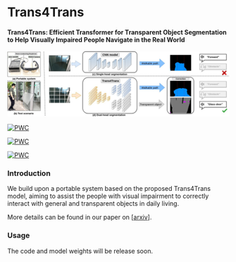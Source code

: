 # Trans4Trans


#### Trans4Trans: Efficient Transformer for Transparent Object Segmentation to Help Visually Impaired People Navigate in the Real World

![trans4trans](trans4trans_fig_1.jpg)

[![PWC](https://img.shields.io/endpoint.svg?url=https://paperswithcode.com/badge/trans4trans-efficient-transformer-for/semantic-segmentation-on-trans10k)](https://paperswithcode.com/sota/semantic-segmentation-on-trans10k?p=trans4trans-efficient-transformer-for)

[![PWC](https://img.shields.io/endpoint.svg?url=https://paperswithcode.com/badge/trans4trans-efficient-transformer-for/semantic-segmentation-on-eventscape)](https://paperswithcode.com/sota/semantic-segmentation-on-eventscape?p=trans4trans-efficient-transformer-for)

[![PWC](https://img.shields.io/endpoint.svg?url=https://paperswithcode.com/badge/trans4trans-efficient-transformer-for-1/semantic-segmentation-on-cityscapes-val)](https://paperswithcode.com/sota/semantic-segmentation-on-cityscapes-val?p=trans4trans-efficient-transformer-for-1)

### Introduction

We build upon a portable system based on the proposed Trans4Trans model, aiming to assist the people with visual impairment to correctly interact with general and transparent objects in daily living.

More details can be found in our paper on [[arxiv](https://arxiv.org/abs/2107.03172)]. 

### Usage

The code and model weights will be release soon.





